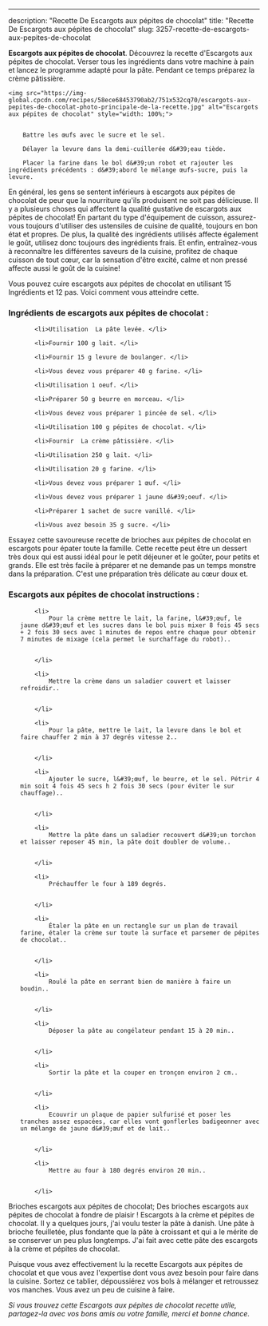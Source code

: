 ---
description: "Recette De Escargots aux pépites de chocolat"
title: "Recette De Escargots aux pépites de chocolat"
slug: 3257-recette-de-escargots-aux-pepites-de-chocolat

<p>
	<strong>Escargots aux pépites de chocolat</strong>. 
	Découvrez la recette d&#39;Escargots aux pépites de chocolat. Verser tous les ingrédients dans votre machine à pain et lancez le programme adapté pour la pâte. Pendant ce temps préparez la crème pâtissière.
</p>
<p>
	
	<img src="https://img-global.cpcdn.com/recipes/58ece68453790ab2/751x532cq70/escargots-aux-pepites-de-chocolat-photo-principale-de-la-recette.jpg" alt="Escargots aux pépites de chocolat" style="width: 100%;">
	
	
		Battre les œufs avec le sucre et le sel.
	
		Délayer la levure dans la demi-cuillerée d&#39;eau tiède.
	
		Placer la farine dans le bol d&#39;un robot et rajouter les ingrédients précédents : d&#39;abord le mélange œufs-sucre, puis la levure.
	
</p>

En général, les gens se sentent inférieurs à escargots aux pépites de chocolat de peur que la nourriture qu'ils produisent ne soit pas délicieuse. Il y a plusieurs choses qui affectent la qualité gustative de escargots aux pépites de chocolat! En partant du type d'équipement de cuisson, assurez-vous toujours d'utiliser des ustensiles de cuisine de qualité, toujours en bon état et propres. De plus, la qualité des ingrédients utilisés affecte également le goût, utilisez donc toujours des ingrédients frais. Et enfin, entraînez-vous à reconnaître les différentes saveurs de la cuisine, profitez de chaque cuisson de tout cœur, car la sensation d'être excité, calme et non pressé affecte aussi le goût de la cuisine!

<!--inarticleads1-->

Vous pouvez cuire escargots aux pépites de chocolat en utilisant 15 Ingrédients et 12 pas. Voici comment vous atteindre cette.

<h3>Ingrédients de escargots aux pépites de chocolat :</h3>

<ol>
	
		<li>Utilisation  La pâte levée. </li>
	
		<li>Fournir 100 g lait. </li>
	
		<li>Fournir 15 g levure de boulanger. </li>
	
		<li>Vous devez vous préparer 40 g farine. </li>
	
		<li>Utilisation 1 oeuf. </li>
	
		<li>Préparer 50 g beurre en morceau. </li>
	
		<li>Vous devez vous préparer 1 pincée de sel. </li>
	
		<li>Utilisation 100 g pépites de chocolat. </li>
	
		<li>Fournir  La crème pâtissière. </li>
	
		<li>Utilisation 250 g lait. </li>
	
		<li>Utilisation 20 g farine. </li>
	
		<li>Vous devez vous préparer 1 œuf. </li>
	
		<li>Vous devez vous préparer 1 jaune d&#39;oeuf. </li>
	
		<li>Préparer 1 sachet de sucre vanillé. </li>
	
		<li>Vous avez besoin 35 g sucre. </li>
	
</ol>

Essayez cette savoureuse recette de brioches aux pépites de chocolat en escargots pour épater toute la famille. Cette recette peut être un dessert très doux qui est aussi idéal pour le petit déjeuner et le goûter, pour petits et grands. Elle est très facile à préparer et ne demande pas un temps monstre dans la préparation. C&#39;est une préparation très délicate au cœur doux et. 

<!--inarticleads2-->

<h3>Escargots aux pépites de chocolat instructions :</h3>

<ol>
	
		<li>
			Pour la crème mettre le lait, la farine, l&#39;œuf, le jaune d&#39;œuf et les sucres dans le bol puis mixer 8 fois 45 secs + 2 fois 30 secs avec 1 minutes de repos entre chaque pour obtenir 7 minutes de mixage (cela permet le surchaffage du robot)..
			
			
		</li>
	
		<li>
			Mettre la crème dans un saladier couvert et laisser refroidir..
			
			
		</li>
	
		<li>
			Pour la pâte, mettre le lait, la levure dans le bol et faire chauffer 2 min à 37 degrés vitesse 2..
			
			
		</li>
	
		<li>
			Ajouter le sucre, l&#39;œuf, le beurre, et le sel. Pétrir 4 min soit 4 fois 45 secs h 2 fois 30 secs (pour éviter le sur chauffage)..
			
			
		</li>
	
		<li>
			Mettre la pâte dans un saladier recouvert d&#39;un torchon et laisser reposer 45 min, la pâte doit doubler de volume..
			
			
		</li>
	
		<li>
			Préchauffer le four à 189 degrés.
			
			
		</li>
	
		<li>
			Étaler la pâte en un rectangle sur un plan de travail farine, étaler la crème sur toute la surface et parsemer de pépites de chocolat..
			
			
		</li>
	
		<li>
			Roulé la pâte en serrant bien de manière à faire un boudin..
			
			
		</li>
	
		<li>
			Déposer la pâte au congélateur pendant 15 à 20 min..
			
			
		</li>
	
		<li>
			Sortir la pâte et la couper en tronçon environ 2 cm..
			
			
		</li>
	
		<li>
			Ecouvrir un plaque de papier sulfurisé et poser les tranches assez espacées, car elles vont gonflerles badigeonner avec un mélange de jaune d&#39;œuf et de lait..
			
			
		</li>
	
		<li>
			Mettre au four à 180 degrés environ 20 min..
			
			
		</li>
	
</ol>

Brioches escargots aux pépites de chocolat; Des brioches escargots aux pépites de chocolat à fondre de plaisir ! Escargots à la crème et pépites de chocolat. Il y a quelques jours, j&#39;ai voulu tester la pâte à danish. Une pâte à brioche feuilletée, plus fondante que la pâte à croissant et qui a le mérite de se conserver un peu plus longtemps. J&#39;ai fait avec cette pâte des escargots à la crème et pépites de chocolat. 

<!--inarticleads1-->

<p>
Puisque vous avez effectivement lu la recette Escargots aux pépites de chocolat et que vous avez l'expertise dont vous avez besoin pour faire dans la cuisine. Sortez ce tablier, dépoussiérez vos bols à mélanger et retroussez vos manches. Vous avez un peu de cuisine à faire.
</p>

<p>
<i>Si vous trouvez cette Escargots aux pépites de chocolat recette utile, partagez-la avec vos bons amis ou votre famille, merci et bonne chance.</i>
</p>
